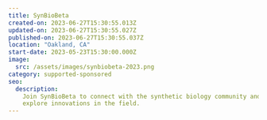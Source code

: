 ```yaml
---
title: SynBioBeta
created-on: 2023-06-27T15:30:55.013Z
updated-on: 2023-06-27T15:30:55.027Z
published-on: 2023-06-27T15:30:55.037Z
location: "Oakland, CA"
start-date: 2023-05-23T15:30:00.000Z
image:
  src: /assets/images/synbiobeta-2023.png
category: supported-sponsored
seo:
  description:
    Join SynBioBeta to connect with the synthetic biology community and
    explore innovations in the field.
---
```

